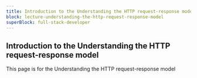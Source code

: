 ```yaml
---
title: Introduction to the Understanding the HTTP request-response model
block: lecture-understanding-the-http-request-response-model
superBlock: full-stack-developer
---
```


## Introduction to the Understanding the HTTP request-response model

This page is for the Understanding the HTTP request-response model
